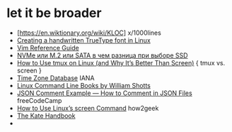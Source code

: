 # let it be broader 
- 	[https://en.wiktionary.org/wiki/KLOC]	x/1000lines
- 	[ Creating a handwritten TrueType font in Linux ](https://gordonlesti.com/creating-a-handwritten-truetype-font-in-linux/) 
- 	[Vim Reference Guide](https://learnbyexample.github.io/vim_reference/cover.html) 
- 	[ NVMe или M.2 или SATA в чем разница при выборе SSD ](https://www.how-fixit.in.ua/uk-ua/stati/nvme-m2-sata-ssd.html)
- 	[How to Use tmux on Linux (and Why It’s Better Than Screen)](https://www.howtogeek.com/671422/how-to-use-tmux-on-linux-and-why-its-better-than-screen/)  { tmux vs. screen }
- 	[Time Zone Database](https://www.iana.org/time-zones) IANA 
- 	[Linux Command Line Books by William Shotts](http://linuxcommand.org/tlcl.php) 
- 	[JSON Comment Example — How to Comment in JSON Files](https://www.freecodecamp.org/news/json-comment-example-how-to-comment-in-json-files/) freeCodeCamp
- 	[How to Use Linux’s screen Command](https://www.howtogeek.com/662422/how-to-use-linuxs-screen-command/) how2geek 
- 	[The Kate Handbook](https://docs.kde.org/stable5/en/kate/kate//)
- 	
